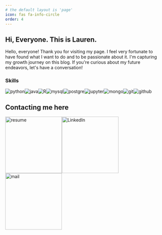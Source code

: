 ```yaml
---
# the default layout is 'page'
icon: fas fa-info-circle
order: 4
---
```


## Hi, Everyone. This is Lauren.
Hello, everyone! Thank you for visiting my page. I feel very fortunate to have found what I want to do and to be passionate about it. I'm capturing my growth journey on this blog. If you're curious about my future endeavors, let's have a conversation!

### Skills  
<div style="display: flex; flex-wrap: wrap;">
    <img src="https://img.shields.io/badge/Python-3766AB?style=flat-square&logo=Python&logoColor=white" alt="python"/>
    <img src="https://img.shields.io/badge/java-green?style=flat-square" alt="java">
    <img src="https://img.shields.io/badge/r-276DC3?style=flat-square&logo=r&logoColor=white" alt="R"/>
    <img src="https://img.shields.io/badge/mysql-4479A1?style=flat-square&logo=mysql&logoColor=white" alt="mysql"/>
    <img src="https://img.shields.io/badge/postgresql-4169E1?style=flat-square&logo=postgresql&logoColor=white" alt="postgre"/>
    <img src="https://img.shields.io/badge/jupyter-F37626?style=flat-square&logo=jupyter&logoColor=white" alt="jupyter"/>
    <img src="https://img.shields.io/badge/mongodb-47A248?style=flat-square&logo=mongodb&logoColor=white" alt="mongo"/>
    <img src="https://img.shields.io/badge/git-F05032?style=flat-square&logo=git&logoColor=white" alt="git"/>
    <img src="https://img.shields.io/badge/github-181717?style=flat-square&logo=github&logoColor=white" alt="github"/>
    
</div>


## Contacting me here
<div>
    <a href="https://github.com/user-attachments/files/16837741/New_Resume.docx.pdf"><img src="https://github.com/user-attachments/assets/03ce1880-2188-4c1f-8ef6-8f02dd4b9618" width="180" style="float: left;" alt="resume"></a>
    <a href="https://www.linkedin.com/in/sangeun-lee-28ba012a1/"><img src="https://github.com/user-attachments/assets/4354513a-8221-4b97-9f54-0c49446d45ac" width="180" style="float: left;" alt="LinkedIn"></a>
    <a href="mailto:shangeuny@gmail.com"><img src="https://github.com/user-attachments/assets/7c1de909-8537-4e46-ba0e-4e59807c36e5" width="180" style="float: left;" alt="mail"></a>
</div>




